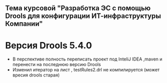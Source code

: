 ## Тема курсовой "Разработка ЭС с помощью Drools для конфигурации ИТ-инфраструктуры Компании"

# Версия Drools 5.4.0

- В перспективе полность переписать проект под InteliJ IDEA ,maven и перенести на последнюю версию Drools
- Изменил итератор на лист , testRules2.drl не компилируется (может вресия drools старая) 

